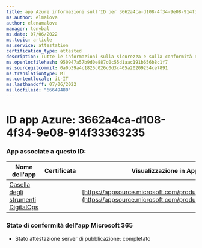 ```yaml
---
title: app Azure informazioni sull'ID per 3662a4ca-d108-4f34-9e08-914f33363235
ms.author: elmalova
author: elenamalova
manager: tonybal
ms.date: 07/06/2022
ms.topic: article
ms.service: attestation
certification_type: attested
description: Tutte le informazioni sulla sicurezza e sulla conformità disponibili per 3662a4ca-d108-4f34-9e08-914f33363235.
ms.openlocfilehash: 950947a57b9d0e887c0c55d1aac191b656b8c1f7
ms.sourcegitcommit: 0a0b39a4c1826c026c0d3c405a20209254ce7891
ms.translationtype: MT
ms.contentlocale: it-IT
ms.lasthandoff: 07/06/2022
ms.locfileid: "66649480"
---
```

# <a name="azure-app-id-3662a4ca-d108-4f34-9e08-914f33363235"></a>ID app Azure: 3662a4ca-d108-4f34-9e08-914f33363235


### <a name="apps-associated-with-this-id"></a>App associate a questo ID:
| **Nome dell'app** | **Certificata** | **Visualizzazione in AppSource** |
|--------------|---------------|-----------------------|
| [Casella degli strumenti DigitalOps](../forward/WA200003934.md) |  | [https://appsource.microsoft.com/product/office/WA200003934](https://appsource.microsoft.com/product/office/WA200003934) |

### <a name="microsoft-365-app-compliance-status"></a>Stato di conformità dell'app Microsoft 365
- Stato attestazione server di pubblicazione: completato
